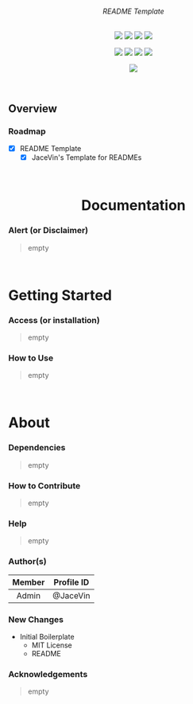 <h6 align="center">README Template</h6>

<p align="center">
    <img src="https://img.shields.io/badge/License-MIT-orange">
    <img src="https://img.shields.io/badge/License-gray">
    <img src="https://img.shields.io/badge/License-gray">
    <img src="https://img.shields.io/badge/etc-orange">
</p>

<p align="center">
    <img src="https://img.shields.io/badge/Category-Shields-orange">
    <img src="https://img.shields.io/badge/Shield-gray">
    <img src="https://img.shields.io/badge/Shield-gray">
    <img src="https://img.shields.io/badge/etc-orange">
</p>

<p align="center">
    <img src="https://img.shields.io/badge/etc-orange">
</p>

<br>

## Overview

### Roadmap
- [x] README Template
    - [x] JaceVin&apos;s Template for READMEs

<br>

<h1 align="center">Documentation</h1>

### Alert (or Disclaimer)
> empty

<br>

# Getting Started

### Access (or installation)
> empty

### How to Use
> empty

<br>

# About

### Dependencies
> empty

### How to Contribute
> empty

### Help
> empty

### Author(s)
| Member | Profile ID |
|:-:|:-:|
| Admin | @JaceVin |

### New Changes
+ Initial Boilerplate
    + MIT License
    + README

### Acknowledgements
> empty